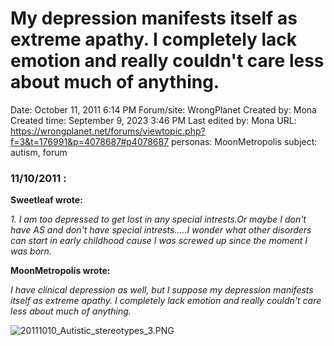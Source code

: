 # My depression manifests itself as extreme apathy. I completely lack emotion and really couldn't care less about much of anything.

Date: October 11, 2011 6:14 PM
Forum/site: WrongPlanet
Created by: Mona
Created time: September 9, 2023 3:46 PM
Last edited by: Mona
URL: https://wrongplanet.net/forums/viewtopic.php?f=3&t=176991&p=4078687#p4078687
personas: MoonMetropolis
subject: autism, forum

### 

### **11/10/2011 :**

**Sweetleaf wrote:**

*1. I am too depressed to get lost in any special intrests.Or maybe I don't have AS and don't have special intrests.....I wonder what other disorders can start in early childhood cause I was screwed up since the moment I was born.*

**MoonMetropolis wrote:**

*I have clinical depression as well, but I suppose my depression manifests itself as extreme apathy. I completely lack emotion and really couldn't care less about much of anything.*

![20111010_Autistic_stereotypes_3.PNG](../../../Joshua%E2%80%99s%20personas%20&%20victimes%2047f302c3ee7140169d02d7ecbb1b2b4c/Rushes%20Personas%2026f0f60550004a05bb97f11a02504bf4/Threads%20MoonMetropolis%20Wrong%20Planet%201218040f12ce4d4c88a7533017568e89/20111010_Autistic_stereotypes_3.png)